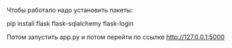 Чтобы работало надо установить пакеты:

pip install flask flask-sqlalchemy flask-login

Потом запустить app.py и потом перейти по ссылке http://127.0.0.1:5000

